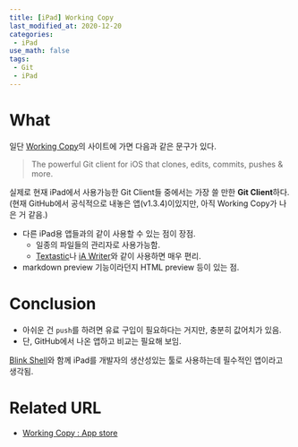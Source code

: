 ```yaml
---
title: [iPad] Working Copy
last_modified_at: 2020-12-20
categories: 
 - iPad
use_math: false
tags: 
 - Git
 - iPad
---
```


# What

일단 [Working Copy](https://workingcopyapp.com/#)의 사이트에 가면 다음과 같은 문구가 있다.

> The powerful Git client for iOS that clones, edits, commits, pushes & more.

실제로 현재 iPad에서 사용가능한 Git Client들 중에서는 가장 쓸 만한 **Git Client**하다. (현재 GitHub에서 공식적으로 내놓은 앱(v1.3.4)이있지만, 아직 Working Copy가 나은 거 같음.)

* 다른 iPad용 앱들과의 같이 사용할 수 있는 점이 장점.
	* 일종의 파일들의 관리자로 사용가능함.
	* [Textastic](https://itunes.apple.com/dk/app/textastic-code-editor-6/id1049254261?mt=8&at=1000lHq)나 [iA Writer](https://ia.net/writer)와 같이 사용하면 매우 편리.
* markdown preview 기능이라던지 HTML preview 등이 있는 점.


# Conclusion

* 아쉬운 건 `push`를 하려면 유료 구입이 필요하다는 거지만, 충분히 값어치가 있음. 
* 단, GitHub에서 나온 앱하고 비교는 필요해 보임.

[Blink Shell](https://apps.apple.com/kr/app/blink-shell-mosh-ssh-client/id1156707581)와 함께 iPad를 개발자의 생산성있는 툴로 사용하는데 필수적인 앱이라고 생각됨.

# Related URL
* [Working Copy : App store](https://apps.apple.com/kr/app/working-copy-git-client/id896694807)
